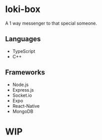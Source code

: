 # loki-box
A 1 way messenger to that special someone.

## Languages
- TypeScript 
- C++

## Frameworks
 - Node.js
 - Express.js
 - Socket.io
 - Expo
 - React-Native
 - MongoDB
# WIP
